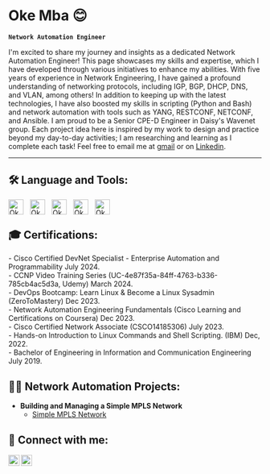 #  Oke Mba 😊

**`Network Automation Engineer`**

I'm excited to share my journey and insights as a dedicated Network Automation Engineer! This page showcases my skills and expertise, which I have developed through various initiatives to enhance my abilities. With five years of experience in Network Engineering, I have gained a profound understanding of networking protocols, including IGP, BGP, DHCP, DNS, and VLAN, among others! In addition to keeping up with the latest technologies, I have also boosted my skills in scripting (Python and Bash) and network automation with tools such as YANG, RESTCONF, NETCONF, and Ansible. I am proud to be a Senior CPE-D Engineer in Daisy's Wavenet group. Each project idea here is inspired by my work to design and practice beyond my day-to-day activities; I am researching and learning as I complete each task! Feel free to email me at [gmail] or on [Linkedin].

---
<h2>🛠 Language and Tools:</h2>
<img align="left" alt="Okeoghene | GNS3" width="30px" style="padding-right:10px;" src="https://upload.wikimedia.org/wikiversity/en/7/7a/Gns3_logo.png" />
<img align="left" alt="Okeoghene | Git" width="30px" style="padding-right:10px;" src="https://cdn.jsdelivr.net/gh/devicons/devicon@latest/icons/git/git-original.svg" />
<img align="left" alt="Okeoghene | Linux" width="30px" style="padding-right:10px;" src="https://cdn.jsdelivr.net/gh/devicons/devicon@latest/icons/linux/linux-original.svg" />
<img align="left" alt="Okeoghene | Linux" width="30px" style="padding-right:10px;" src="https://cdn.jsdelivr.net/gh/devicons/devicon@latest/icons/python/python-original.svg" />
<img align="left" alt="Okeoghene | Bash" width="30px" style="padding-right:10px;" src="https://cdn.jsdelivr.net/gh/devicons/devicon@latest/icons/bash/bash-plain.svg" />

<br/>
<h1></h1>
<h2>🎓 Certifications:</h2>
- Cisco Certified DevNet Specialist - Enterprise Automation and Programmability July 2024.<br/>
- CCNP Video Training Series (UC-4e87f35a-84ff-4763-b336-785cb4ac5d3a, Udemy) March 2024.<br/>
- DevOps Bootcamp: Learn Linux & Become a Linux Sysadmin (ZeroToMastery) Dec 2023.<br/>
- Network Automation Engineering Fundamentals (Cisco Learning and Certifications on Coursera) Dec 2023.<br/>
- Cisco Certified Network Associate (CSCO14185306) July 2023.<br/>
- Hands-on Introduction to Linux Commands and Shell Scripting. (IBM) Dec, 2022.<br/>
- Bachelor of Engineering in Information and Communication Engineering July 2019.<br/>


<h2>👨‍💻 Network Automation Projects:</h2>

- <b>Building and Managing a Simple MPLS Network</b>
  - [Simple MPLS Network](https://github.com/Okeoghene/SimpleMPLSNetwork)

<h2> 🤳 Connect with me:</h2>

[<img align="left" alt="Okeoghene | LinkedIn" width="22px" src="https://cdn-icons-png.flaticon.com/512/174/174857.png" />][linkedin]
[<img align="left" alt="Okeoghene | Gmail" width="22px" src="https://cdn-icons-png.flaticon.com/512/281/281769.png" />][gmail]

[linkedin]: https://www.linkedin.com/in/oke-m-7b399a161/
[gmail]: mailto:okeoghene.mba@gmail.com
<!--
**Okeoghene/Okeoghene** is a ✨ uniquel_ ✨ repository because its `README.md` (this file) appears on your GitHub profile.

Here are some ideas to get you started:

- 🔭 I’m currently working on 
- 🌱 I’m currently learning 
- 👯 I’m looking to collaborate on 
- 🤔 I’m looking for help with 
- 💬 Ask me about 
- 📫 How to reach me: 
- 😄 Pronouns: 
- ⚡ Fun fact: 
-->

